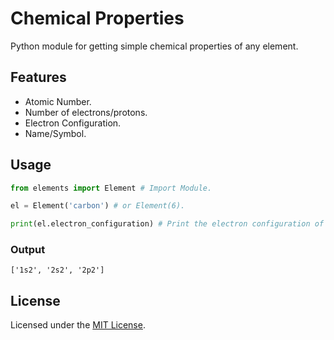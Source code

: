 # Chemical Properties

Python module for getting simple chemical properties of any element.

## Features
- Atomic Number.
- Number of electrons/protons.
- Electron Configuration.
- Name/Symbol.

## Usage
```py
from elements import Element # Import Module.

el = Element('carbon') # or Element(6).

print(el.electron_configuration) # Print the electron configuration of the element.
```
### Output
```
['1s2', '2s2', '2p2']
```
## License
Licensed under the [MIT License](LICENSE).
